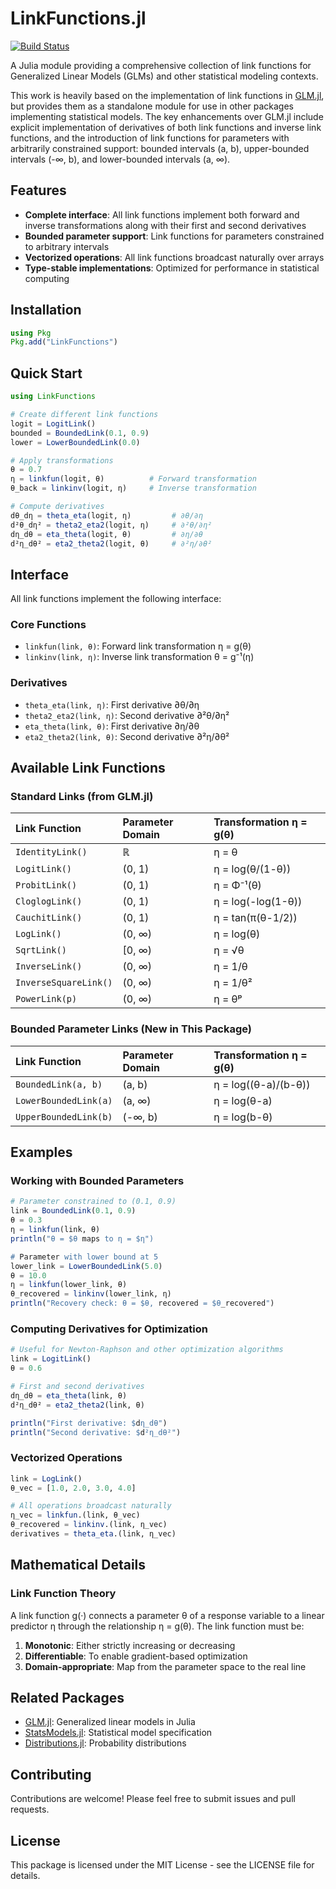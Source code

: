 # LinkFunctions.jl
[![Build Status](https://github.com/giovannitinervia9/LinkFunctions.jl/actions/workflows/CI.yml/badge.svg?branch=main)](https://github.com/giovannitinervia9/LinkFunctions.jl/actions/workflows/CI.yml?query=branch%3Amain)

A Julia module providing a comprehensive collection of link functions for Generalized Linear Models (GLMs) and other statistical modeling contexts.

This work is heavily based on the implementation of link functions in [GLM.jl](https://github.com/JuliaStats/GLM.jl), but provides them as a standalone module for use in other packages implementing statistical models. The key enhancements over GLM.jl include explicit implementation of derivatives of both link functions and inverse link functions, and the introduction of link functions for parameters with arbitrarily constrained support: bounded intervals (a, b), upper-bounded intervals (-∞, b), and lower-bounded intervals (a, ∞).

## Features

- **Complete interface**: All link functions implement both forward and inverse transformations along with their first and second derivatives
- **Bounded parameter support**: Link functions for parameters constrained to arbitrary intervals
- **Vectorized operations**: All link functions broadcast naturally over arrays
- **Type-stable implementations**: Optimized for performance in statistical computing

## Installation

```julia
using Pkg
Pkg.add("LinkFunctions")
```

## Quick Start

```julia
using LinkFunctions

# Create different link functions
logit = LogitLink()
bounded = BoundedLink(0.1, 0.9)
lower = LowerBoundedLink(0.0)

# Apply transformations
θ = 0.7
η = linkfun(logit, θ)          # Forward transformation
θ_back = linkinv(logit, η)     # Inverse transformation

# Compute derivatives
dθ_dη = theta_eta(logit, η)         # ∂θ/∂η
d²θ_dη² = theta2_eta2(logit, η)     # ∂²θ/∂η²
dη_dθ = eta_theta(logit, θ)         # ∂η/∂θ  
d²η_dθ² = eta2_theta2(logit, θ)     # ∂²η/∂θ²
```

## Interface

All link functions implement the following interface:

### Core Functions

- `linkfun(link, θ)`: Forward link transformation η = g(θ)
- `linkinv(link, η)`: Inverse link transformation θ = g⁻¹(η)

### Derivatives

- `theta_eta(link, η)`: First derivative ∂θ/∂η
- `theta2_eta2(link, η)`: Second derivative ∂²θ/∂η²
- `eta_theta(link, θ)`: First derivative ∂η/∂θ
- `eta2_theta2(link, θ)`: Second derivative ∂²η/∂θ²

## Available Link Functions

### Standard Links (from GLM.jl)

| Link Function | Parameter Domain | Transformation η = g(θ) |
|:-------------|:-----------------|:-------------------------|
| `IdentityLink()` | ℝ | η = θ |
| `LogitLink()` | (0, 1) | η = log(θ/(1-θ)) |
| `ProbitLink()` | (0, 1) | η = Φ⁻¹(θ) |
| `CloglogLink()` | (0, 1) | η = log(-log(1-θ)) |
| `CauchitLink()` | (0, 1) | η = tan(π(θ-1/2)) |
| `LogLink()` | (0, ∞) | η = log(θ) |
| `SqrtLink()` | [0, ∞) | η = √θ |
| `InverseLink()` | (0, ∞) | η = 1/θ |
| `InverseSquareLink()` | (0, ∞) | η = 1/θ² |
| `PowerLink(p)` | (0, ∞) | η = θᵖ |

### Bounded Parameter Links (New in This Package)

| Link Function | Parameter Domain | Transformation η = g(θ) |
|:-------------|:-----------------|:-------------------------|
| `BoundedLink(a, b)` | (a, b) | η = log((θ-a)/(b-θ)) |
| `LowerBoundedLink(a)` | (a, ∞) | η = log(θ-a) |
| `UpperBoundedLink(b)` | (-∞, b) | η = log(b-θ) |

## Examples

### Working with Bounded Parameters

```julia
# Parameter constrained to (0.1, 0.9)
link = BoundedLink(0.1, 0.9)
θ = 0.3
η = linkfun(link, θ)
println("θ = $θ maps to η = $η")

# Parameter with lower bound at 5
lower_link = LowerBoundedLink(5.0)
θ = 10.0
η = linkfun(lower_link, θ)
θ_recovered = linkinv(lower_link, η)
println("Recovery check: θ = $θ, recovered = $θ_recovered")
```

### Computing Derivatives for Optimization

```julia
# Useful for Newton-Raphson and other optimization algorithms
link = LogitLink()
θ = 0.6

# First and second derivatives
dη_dθ = eta_theta(link, θ)
d²η_dθ² = eta2_theta2(link, θ)

println("First derivative: $dη_dθ")
println("Second derivative: $d²η_dθ²")
```

### Vectorized Operations

```julia
link = LogLink()
θ_vec = [1.0, 2.0, 3.0, 4.0]

# All operations broadcast naturally
η_vec = linkfun.(link, θ_vec)
θ_recovered = linkinv.(link, η_vec)
derivatives = theta_eta.(link, η_vec)
```

## Mathematical Details

### Link Function Theory

A link function g(·) connects a parameter θ of a response variable to a linear predictor η through the relationship η = g(θ). The link function must be:

1. **Monotonic**: Either strictly increasing or decreasing
2. **Differentiable**: To enable gradient-based optimization  
3. **Domain-appropriate**: Map from the parameter space to the real line


## Related Packages

- [GLM.jl](https://github.com/JuliaStats/GLM.jl): Generalized linear models in Julia
- [StatsModels.jl](https://github.com/JuliaStats/StatsModels.jl): Statistical model specification
- [Distributions.jl](https://github.com/JuliaStats/Distributions.jl): Probability distributions

## Contributing

Contributions are welcome! Please feel free to submit issues and pull requests.

## License

This package is licensed under the MIT License - see the LICENSE file for details.